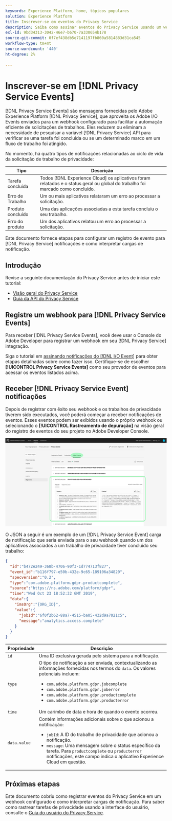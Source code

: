 ```yaml
---
keywords: Experience Platform, home, tópicos populares
solution: Experience Platform
title: Inscrever-se em eventos do Privacy Service
description: Saiba como assinar eventos do Privacy Service usando um webhook pré-configurado.
exl-id: 9bd34313-3042-46e7-b670-7a330654b178
source-git-commit: 0f7ef438db5e7141197fb860a5814883d31ca545
workflow-type: tm+mt
source-wordcount: '440'
ht-degree: 2%

---
```


# Inscrever-se em [!DNL Privacy Service Events]

[!DNL Privacy Service Events] são mensagens fornecidas pelo Adobe Experience Platform [!DNL Privacy Service], que aproveita os Adobe I/O Events enviados para um webhook configurado para facilitar a automação eficiente de solicitações de trabalhos. Eles reduzem ou eliminam a necessidade de pesquisar a variável [!DNL Privacy Service] API para verificar se uma tarefa foi concluída ou se um determinado marco em um fluxo de trabalho foi atingido.

No momento, há quatro tipos de notificações relacionadas ao ciclo de vida da solicitação de trabalho de privacidade:

| Tipo | Descrição |
| --- | --- |
| Tarefa concluída | Todos [!DNL Experience Cloud] os aplicativos foram relatados e o status geral ou global do trabalho foi marcado como concluído. |
| Erro de Trabalho | Um ou mais aplicativos relataram um erro ao processar a solicitação. |
| Produto concluído | Uma das aplicações associadas a esta tarefa concluiu o seu trabalho. |
| Erro do produto | Um dos aplicativos relatou um erro ao processar a solicitação. |

Este documento fornece etapas para configurar um registro de evento para [!DNL Privacy Service] notificações e como interpretar cargas de notificação.

## Introdução

Revise a seguinte documentação do Privacy Service antes de iniciar este tutorial:

* [Visão geral do Privacy Service](./home.md)
* [Guia da API do Privacy Service](./api/overview.md)

## Registre um webhook para [!DNL Privacy Service Events]

Para receber [!DNL Privacy Service Events], você deve usar o Console do Adobe Developer para registrar um webhook em seu [!DNL Privacy Service] integração.

Siga o tutorial em [assinando notificações do [!DNL I/O Event]](../observability/alerts/subscribe.md) para obter etapas detalhadas sobre como fazer isso. Certifique-se de escolher **[!UICONTROL Privacy Service Events]** como seu provedor de eventos para acessar os eventos listados acima.

## Receber [!DNL Privacy Service Event] notificações

Depois de registrar com êxito seu webhook e os trabalhos de privacidade tiverem sido executados, você poderá começar a receber notificações de eventos. Esses eventos podem ser exibidos usando o próprio webhook ou selecionando o **[!UICONTROL Rastreamento de depuração]** na visão geral do registro de eventos do seu projeto no Adobe Developer Console.

![](images/privacy-events/debug-tracing.png)

O JSON a seguir é um exemplo de um [!DNL Privacy Service Event] carga de notificação que seria enviada para o seu webhook quando um dos aplicativos associados a um trabalho de privacidade tiver concluído seu trabalho:

```json
{
  "id":"b472e249-368b-4706-90f3-1d774713f827",
  "event_id":"b116f797-e50b-432e-9c65-189106a34820",
  "specversion":"0.2",
  "type":"com.adobe.platform.gdpr.productcomplete",
  "source":"https://ns.adobe.com/platform/gdpr",
  "time":"Wed Oct 23 18:52:32 GMT 2019",
  "data":{
    "imsOrg":"{ORG_ID}",
    "value":{
      "jobId":"6f0f2b62-88a7-4515-ba05-432d9a7021c5",
      "message":"analytics.access.complete"
    }
  }
}
```

| Propriedade | Descrição |
| --- | --- |
| `id` | Uma ID exclusiva gerada pelo sistema para a notificação. |
| `type` | O tipo de notificação a ser enviada, contextualizando as informações fornecidas nos termos do `data`. Os valores potenciais incluem: <ul><li>`com.adobe.platform.gdpr.jobcomplete`</li><li>`com.adobe.platform.gdpr.joberror`</li><li>`com.adobe.platform.gdpr.productcomplete`</li><li>`com.adobe.platform.gdpr.producterror`</li></ul> |
| `time` | Um carimbo de data e hora de quando o evento ocorreu. |
| `data.value` | Contém informações adicionais sobre o que acionou a notificação: <ul><li>`jobId`: A ID do trabalho de privacidade que acionou a notificação.</li><li>`message`: Uma mensagem sobre o status específico da tarefa. Para `productcomplete` ou `producterror` notificações, este campo indica o aplicativo Experience Cloud em questão.</li></ul> |

## Próximas etapas

Este documento cobriu como registrar eventos do Privacy Service em um webhook configurado e como interpretar cargas de notificação. Para saber como rastrear tarefas de privacidade usando a interface do usuário, consulte o [Guia do usuário do Privacy Service](./ui/user-guide.md).
